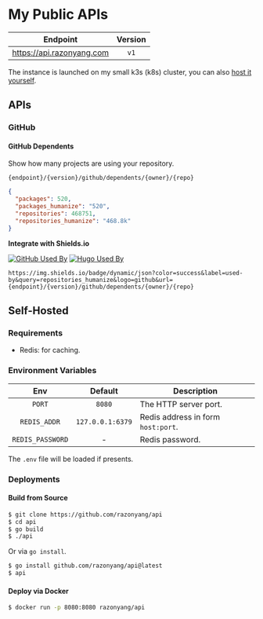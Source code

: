 # My Public APIs

| Endpoint | Version |
|---|:---:|
| https://api.razonyang.com | `v1`

The instance is launched on my small k3s (k8s) cluster, you can also [host it yourself](#self-hosted).

## APIs

### GitHub

#### GitHub Dependents

Show how many projects are using your repository.

`{endpoint}/{version}/github/dependents/{owner}/{repo}`

```json
{
  "packages": 520,
  "packages_humanize": "520",
  "repositories": 468751,
  "repositories_humanize": "468.8k"
}
```

**Integrate with Shields.io**

[![GitHub Used By](https://img.shields.io/badge/dynamic/json?color=success&label=used%20by&query=repositories_humanize&logo=github&url=https%3A%2F%2Fapi.razonyang.com%2Fv1%2Fgithub%2Fdependents%2Ftwbs%2Fbootstrap)](https://github.com/twbs/bootstrap/network/dependents)
[![Hugo Used By](https://img.shields.io/badge/dynamic/json?color=success&label=used%20by&query=repositories_humanize&logo=hugo&url=https%3A%2F%2Fapi.razonyang.com%2Fv1%2Fgithub%2Fdependents%2Frazonyang%2Fhugo-theme-bootstrap)](https://github.com/razonyang/hugo-theme-bootstrap/network/dependents)

`https://img.shields.io/badge/dynamic/json?color=success&label=used-by&query=repositories_humanize&logo=github&url={endpoint}/{version}/github/dependents/{owner}/{repo}`

## Self-Hosted

### Requirements

- Redis: for caching.

### Environment Variables

| Env | Default | Description
|:-:|:-:|---
| `PORT` | `8080` | The HTTP server port.
| `REDIS_ADDR` | `127.0.0.1:6379` | Redis address in form `host:port`.
| `REDIS_PASSWORD` | - | Redis password.

The `.env` file will be loaded if presents.

### Deployments

#### Build from Source

```sh
$ git clone https://github.com/razonyang/api
$ cd api
$ go build
$ ./api
```

Or via `go install`.

```sh
$ go install github.com/razonyang/api@latest
$ api
```

#### Deploy via Docker

```sh
$ docker run -p 8080:8080 razonyang/api
```
